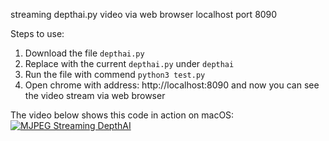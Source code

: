 streaming depthai.py video via web browser localhost port 8090

Steps to use:
1. Download the file `depthai.py`
2. Replace with the current `depthai.py` under `depthai`
3. Run the file with commend `python3 test.py`
4. Open chrome with address: http://localhost:8090 and now you can see the video stream via web browser

The video below shows this code in action on macOS:
[![MJPEG Streaming DepthAI](https://img.youtube.com/vi/695o0EO1Daw/0.jpg)](https://www.youtube.com/watch?v=695o0EO1Daw "DepthAI on Mac")
